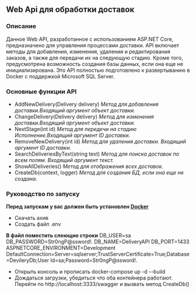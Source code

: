 ## **Web Api для обработки доставок**

### Описание

Данное Web API, разработанное с использованием ASP.NET Core, предназначено для управления процессами доставки.
API включает методы для добавления, изменения, удаления и редактирования заказов, а также для передачи их на следующую стадию.
Кроме того, предусмотрена возможность создания базы данных, если она еще не инициализирована.
Это API полностью подготовлено к развертыванию в Docker с поддержкой Microsoft SQL Server.

### Основные функции API

- AddNewDelivery(Delivery delivery) _Метод для добавления доставки.Входящий аргумент объект доставки._
- ChangeDelivery(Delivery delivery) _Метод для изменения доставки.Входящий аргумент объект доставки._
- NextStage(int id) _Метод для передечи на стадию Исполнение.Входящий аргумент ID доставки._
- RemoveNewDelivery(int id) _Метод для удаления доставки. Входящий аргумент ID доставки._
- SearchDeliveriesByText(string text) _Метод для поиска доставок по всем полям. Входящий аргумент текст._
- ShowAllDeliveries() _Метод для отображения всех доставок._
- CreateDb(context, logger) _Метод для создания БД, если она еще не создана._

### **Руководство по запуску**
**Перед запускам у вас должен быть установлен [Docker](https://www.docker.com/)**
- Скачать ахив
- Создать файл .env

**В файл поместить слеющие строки**
DB_USER=sa
DB_PASSWORD=Str0ngP@ssword!.
DB_NAME=DeliveryAPI
DB_PORT=1433
ASPNETCORE_ENVIRONMENT=Development
DefaultConnection=Server=sqlserver;TrustServerCertificate=True;Database=DevileryDb;User Id=sa;Password=Str0ngP@ssword!.
  
- Открыть консоль и прописать docker-compose up -d --build
- Дождаться загрузки, убедиться что оба контейнера работают. Перейти по http://localhost:3333/swagger и вызвать метод CreateDb()
  

